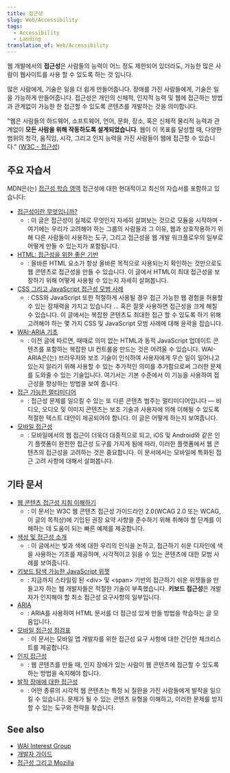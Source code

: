```yaml
---
title: 접근성
slug: Web/Accessibility
tags:
  - Accessibility
  - Landing
translation_of: Web/Accessibility
---
```


웹 개발에서의 **접근성**은 사람들의 능력이 어느 정도 제한되어 있더라도, 가능한 많은 사람이 웹사이트를 사용 할 수 있도록 하는 것 입니다.

많은 사람에게, 기술은 일을 더 쉽게 만들어줍니다. 장애를 가진 사람들에게, 기술은 일을 가능하게 만들어줍니다. 접근성은 개인의 신체적, 인지적 능력 및 웹에 접근하는 방법과 관계없이 가능한 한 접근할 수 있도록 콘텐츠를 개발하는 것을 의미합니다.

"웹은 사람들의 하드웨어, 소프트웨어, 언어, 문화, 장소, 혹은 신체적 물리적 능력과 관계없이 **모든 사람을 위해 작동하도록 설계되었습니다**. 웹이 이 목표를 달성할 때, 다양한 범위의 청각, 움직임, 시각, 그리고 인지 능력을 가진 사람들이 웹에 접근할 수 있습니다." ([W3C - 접근성](https://www.w3.org/standards/webdesign/accessibility))

## 주요 자습서

MDN은(는) [접근성 학습 영역](/ko/docs/Learn/Accessibility) 접근성에 대한 현대적이고 최신의 자습서를 포함하고 있습니다:

- [접근성이란 무엇입니까?](/ko/docs/Learn/Accessibility/What_is_accessibility)
  - : 이 글은 접근성이 실제로 무엇인지 자세히 살펴보는 것으로 모듈을 시작하며 - 여기에는 우리가 고려해야 하는 그룹의 사람들과 그 이유, 웹과 상호작용하기 위해 다른 사람들이 사용하는 도구, 그리고 접근성을 웹 개발 워크플로우의 일부로 어떻게 만들 수 있는지가 포함됩니다.
- [HTML: 접근성을 위한 좋은 기반](/ko/docs/Learn/Accessibility/HTML)
  - : 올바른 HTML 요소가 항상 올바른 목적으로 사용되는지 확인하는 것만으로도 웹 콘텐츠로 접근성을 만들 수 있습니다. 이 글에서 HTML이 최대 접근성을 보장하기 위해 어떻게 사용될 수 있는지 자세히 살펴봅니다.
- [CSS 그리고 JavaScript 접근성 모범 사례](/ko/docs/Learn/Accessibility/CSS_and_JavaScript)
  - : CSS와 JavaScript 또한 적절하게 사용될 경우 접근 가능한 웹 경험을 허용할 수 있는 잠재력을 가지고 있습니다 ... 혹은 잘못 사용하면 접근성을 크게 해칠 수 있습니다. 이 글에서는 복잡한 콘텐츠도 최대한 접근 할 수 있도록 하기 위해 고려해야 하는 몇 가지 CSS 및 JavaScript 모범 사례에 대해 윤곽을 잡습니다.
- [WAI-ARIA 기초](/ko/docs/Learn/Accessibility/WAI-ARIA_basics)
  - : 이전 글에 따르면, 때때로 의미 없는 HTML과 동적 JavaScript 업데이트 콘텐츠를 포함하는 복잡한 UI 컨트롤을 만드는 것은 어려울 수 있습니다. WAI-ARIA은(는) 브라우저와 보조 기술이 인식하여 사용자에게 무슨 일이 일어나고 있는지 알리기 위해 사용할 수 있는 추가적인 의미를 추가함으로써 그러한 문제를 도와줄 수 있는 기술입니다. 여기서는 기본 수준에서 이 기능을 사용하여 접근성을 향상하는 방법을 보여 줍니다.
- [접근 가능한 멀티미디어](/ko/docs/Learn/Accessibility/Multimedia)
  - : 접근성 문제를 일으킬 수 있는 또 다른 콘텐츠 범주는 멀티미디어입니다 — 비디오, 오디오 및 이미지 콘텐츠는 보조 기술과 사용자에 의해 이해될 수 있도록 적절한 텍스트 대안이 제공되어야 합니다. 이 글은 어떻게 하는지 보여줍니다.
- [모바일 접근성](/ko/docs/Learn/Accessibility/Mobile)
  - : 모바일에서의 웹 접근이 더욱더 대중적으로 되고, iOS 및 Android와 같은 인기 플랫폼이 완전한 접근성 도구를 가지게 됨에 따라, 이러한 플랫폼에서 웹 콘텐츠의 접근성을 고려하는 것은 중요합니다. 이 문서에서는 모바일에 특화된 접근 고려 사항에 대해서 살펴봅니다.

## 기타 문서

- [웹 콘텐츠 접근성 지침 이해하기](/ko/docs/Web/Accessibility/Understanding_WCAG)
  - : 이 문서는 W3C 웹 콘텐츠 접근성 가이드라인 2.0(WCAG 2.0 또는 WCAG, 이 글의 목적상)에 기입된 권장 요약 사항을 준수하기 위해 취해야 할 단계를 이해하는 데 도움이 되는 빠른 예제를 제공합니다.
- [색상 및 접근성 소개](/ko/docs/Web/Accessibility/Understanding_Colors_and_Luminance)
  - : 이 글에서는 빛과 색에 대한 우리의 인식을 논하고, 접근하기 쉬운 디자인에 색을 사용하는 기초를 제공하며, 시각적이고 읽을 수 있는 콘텐츠에 대한 모범 사례를 보여줍니다.
- [키보드 탐색 가능한 JavaScript 위젯](/ko/docs/Web/Accessibility/Keyboard-navigable_JavaScript_widgets)
  - : 지금까지 스타일링 된 &lt;div&gt; 및 &lt;span&gt; 기반의 접근하기 쉬운 위젯들을 만들고자 하는 웹 개발자들은 적절한 기술이 부족했습니다. **키보드 접근성**은 개발자가 인지해야 할 최소 접근성 요구사항의 일부입니다.
- [ARIA](/ko/docs/Web/Accessibility/ARIA)
  - : ARIA를 사용하여 HTML 문서를 더 접근성 있게 만들 방법을 학습하는 글 모음입니다.
- [모바일 접근성 점검표](/ko/docs/Web/Accessibility/Mobile_accessibility_checklist)
  - : 이 문서는 모바일 앱 개발자를 위한 접근성 요구 사항에 대한 간단한 체크리스트를 제공합니다.
- [인지 접근성](/ko/docs/Web/Accessibility/Cognitive_accessibility)
  - : 웹 콘텐츠를 만들 때, 인지 장애가 있는 사람이 웹 콘텐츠에 접근할 수 있도록 하는 방법을 숙지해야 합니다.
- [발작 장애에 대한 접근성](/ko/docs/Web/Accessibility/Seizure_disorders)
  - : 어떤 종류의 시각적 웹 콘텐츠는 특정 뇌 질환을 가진 사람들에게 발작을 일으킬 수 있습니다. 문제가 될 수 있는 콘텐츠 유형을 이해하고, 이러한 문제를 방지할 수 있는 도구와 전략을 찾습니다.

## See also

- [WAI Interest Group](https://www.w3.org/WAI/IG/)
- [개발자 가이드](/ko/docs/Web/Guide)
- [접근성 그리고 Mozilla](/ko/docs/Mozilla/Accessibility)
